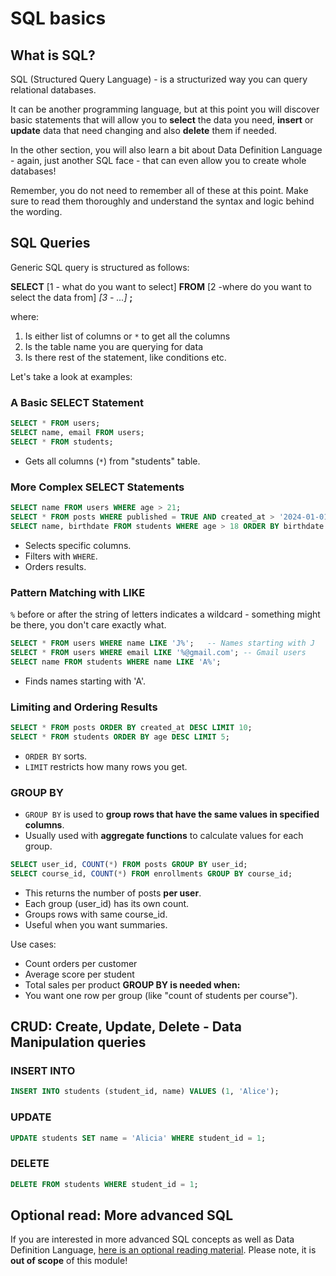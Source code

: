 # SQL basics

## What is SQL?

SQL (Structured Query Language) - is a structurized way you can query relational databases.

It can be another programming language, but at this point you will discover basic statements that will allow you to **select** the data you need, **insert** or **update** data that need changing and also **delete** them if needed.

In the other section, you will also learn a bit about Data Definition Language - again, just another SQL face - that can even allow you to create whole databases!

Remember, you do not need to remember all of these at this point. Make sure to read them thoroughly and understand the syntax and logic behind the wording.

## SQL Queries

Generic SQL query is structured as follows:

**SELECT** [1 - what do you want to select] **FROM** [2 -where do you want to select the data from] _[3 - ...]_ **;**

where:

1. Is either list of columns or `*` to get all the columns
2. Is the table name you are querying for data
3. Is there rest of the statement, like conditions etc.

Let's take a look at examples:

### A Basic SELECT Statement

```sql
SELECT * FROM users;
SELECT name, email FROM users;
SELECT * FROM students;
```

- Gets all columns (`*`) from "students" table.

### More Complex SELECT Statements

```sql
SELECT name FROM users WHERE age > 21;
SELECT * FROM posts WHERE published = TRUE AND created_at > '2024-01-01';
SELECT name, birthdate FROM students WHERE age > 18 ORDER BY birthdate DESC;
```

- Selects specific columns.
- Filters with `WHERE`.
- Orders results.

### Pattern Matching with LIKE

`%` before or after the string of letters indicates a wildcard - something might be there, you don't care exactly what.

```sql
SELECT * FROM users WHERE name LIKE 'J%';   -- Names starting with J
SELECT * FROM users WHERE email LIKE '%@gmail.com'; -- Gmail users
SELECT name FROM students WHERE name LIKE 'A%';
```

- Finds names starting with 'A'.

### Limiting and Ordering Results

```sql
SELECT * FROM posts ORDER BY created_at DESC LIMIT 10;
SELECT * FROM students ORDER BY age DESC LIMIT 5;
```

- `ORDER BY` sorts.
- `LIMIT` restricts how many rows you get.

### GROUP BY

- `GROUP BY` is used to **group rows that have the same values in specified columns**.
- Usually used with **aggregate functions** to calculate values for each group.

```sql
SELECT user_id, COUNT(*) FROM posts GROUP BY user_id;
SELECT course_id, COUNT(*) FROM enrollments GROUP BY course_id;
```

- This returns the number of posts **per user**.
- Each group (user_id) has its own count.
- Groups rows with same course_id.
- Useful when you want summaries.

Use cases:

- Count orders per customer
- Average score per student
- Total sales per product
  **GROUP BY is needed when:**
- You want one row per group (like "count of students per course").

## CRUD: Create, Update, Delete - Data Manipulation queries

### INSERT INTO

```sql
INSERT INTO students (student_id, name) VALUES (1, 'Alice');
```

### UPDATE

```sql
UPDATE students SET name = 'Alicia' WHERE student_id = 1;
```

### DELETE

```sql
DELETE FROM students WHERE student_id = 1;
```

## Optional read: More advanced SQL

If you are interested in more advanced SQL concepts as well as Data Definition Language, [here is an optional reading material](./optional--sql.md). Please note, it is **out of scope** of this module!
